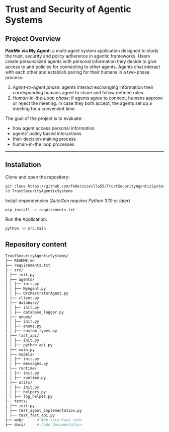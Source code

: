 # Trust and Security of Agentic Systems

## Project Overview

**PairMe via My Agent**: a multi-agent system application designed to study the trust, security and policy adherence in agentic frameworks.
Users create personalized agents with personal information they decide to give access to and policies for connecting to other agents.
Agents chat interact with each other and establish pairing for their humans in a two-phase process:
1. *Agent-to-Agent phase*: agents interact exchanging information their corresponding humans agree to share and follow defined rules.
2. *Human-in-the-Loop phase*: if agents agree to connect, humans approve or reject the meeting. In case they both accept, the agents set up a meeting for a convenient time.

The goal of the project is to evaluate: 
- how agent access personal information
- agents' policy based interactions
- their decision-making process
- human-in-the loop processes

--- 

## Installation

Clone and open the repository:
```bash
git clone https://github.com/federicovilla55/TrustSecurityAgenticSystems.git
cd TrustSecurityAgenticSystems
```

Install dependencies (*AutoGen requires Python 3.10 or later*)
```bash
pip install -r requirements.txt  
```

Run the Application:
```bash
python -m src.main
```

## Repository content

```bash
TrustSecurityAgenticSystems/
├── README.md
├── requirements.txt
├── src/
│ ├── init.py
│ ├── agents/
│ │ ├── init.py
│ │ ├── MyAgent.py
│ │ ├── OrchestratorAgent.py
│ ├── client.py
│ ├── database/
│ │ ├── init.py
│ │ ├── database_logger.py
│ ├── enums/
│ │ ├── init.py
│ │ ├── enums.py
│ │ ├── custom_types.py
│ ├── fast_api/
│ │ ├── init.py
│ │ ├── python_api.py
│ ├── main.py
│ ├── models/
│ │ ├── init.py
│ │ ├── messages.py
│ ├── runtime/
│ │ ├── init.py
│ │ ├── runtime.py
│ ├── utils/
│ │ ├── init.py
│ │ ├── helpers.py
│ │ ├── log_helper.py
├── tests/
│ ├── init.py
│ ├── test_agent_implementation.py
│ ├── test_fast_api.py
├── web/      # Web interface code
├── docs/     # Code Documentation 
```
